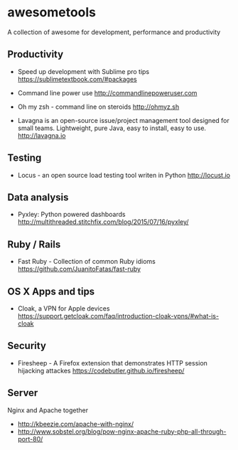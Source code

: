 # awesometools

A collection of awesome for development, performance and productivity

## Productivity
- Speed up development with Sublime pro tips
https://sublimetextbook.com/#packages

- Command line power use
http://commandlinepoweruser.com

- Oh my zsh - command line on steroids
http://ohmyz.sh

- Lavagna
is an open-source issue/project management tool designed for small teams. Lightweight, pure Java, easy to install, easy to use. http://lavagna.io


## Testing

- Locus - an open source load testing tool writen in Python
http://locust.io

## Data analysis

- Pyxley: Python powered dashboards
http://multithreaded.stitchfix.com/blog/2015/07/16/pyxley/

## Ruby / Rails

- Fast Ruby - Collection of common Ruby idioms
https://github.com/JuanitoFatas/fast-ruby

## OS X Apps and tips

- Cloak, a VPN for Apple devices
https://support.getcloak.com/faq/introduction-cloak-vpns/#what-is-cloak

## Security

- Firesheep - A Firefox extension that demonstrates HTTP session hijacking attackes
https://codebutler.github.io/firesheep/

## Server

Nginx and Apache together 
- http://kbeezie.com/apache-with-nginx/
- http://www.sobstel.org/blog/pow-nginx-apache-ruby-php-all-through-port-80/

